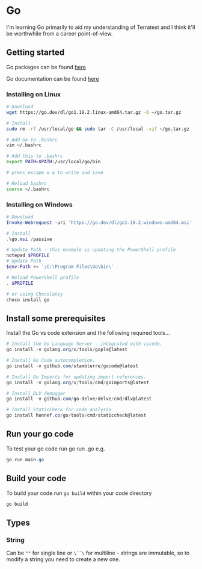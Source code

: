 # Go

I'm learning Go primarily to aid my understanding of Terratest and I think it'll be worthwhile from a career point-of-view.

## Getting started

Go packages can be found [here](https://pkg.go.dev/)

Go documentation can be found [here](https://go.dev/doc/)

### Installing on Linux

```Bash
# Download
wget https://go.dev/dl/go1.19.2.linux-amd64.tar.gz -O ~/go.tar.gz

# Install
sudo rm -rf /usr/local/go && sudo tar -C /usr/local -xzf ~/go.tar.gz
```

```Bash
# Add Go to .bashrc
vim ~/.bashrc

# Add this to .bashrc
export PATH=$PATH:/usr/local/go/bin

# press escape w q to write and save

# Reload bashrc
source ~/.bashrc
```

### Installing on Windows

```PowerShell
# Download
Invoke-Webrequest -uri 'https://go.dev/dl/go1.19.2.windows-amd64.msi' -OutFile '~/go.msi'

# Install
.\go.msi /passive

# Update Path - this example is updating the PowerShell profile
notepad $PROFILE
# Update Path
$env:Path += ';C:\Program Files\Go\bin\'

# Reload PowerShell profile
. $PROFILE

# or using Chocolatey
choco install go
```

## Install some prerequisites

Install the Go vs code extension and the following required tools...

```PowerShell
# Install the Go Language Server - integrated with vscode.
go install -v golang.org/x/tools/gopls@latest

# Install Go Code autocompletion.
go install -v github.com/stamblerre/gocode@latest

# Install Go Imports for updating import references.
go install -v golang.org/x/tools/cmd/goimports@latest

# Install DLV debugger
go install -v github.com/go-delve/delve/cmd/dlv@latest

# Install StaticCheck for code analysis
go install honnef.co/go/tools/cmd/staticcheck@latest
```

## Run your go code

To test your go code run go run <filename>.go e.g. 

```PowerShell
go run main.go
```

## Build your code

To build your code run `go build` within your code directory

```PowerShell
go build 
```

## Types

### String

Can be `""` for single line or `\``\` for multiline - strings are immutable, so to modify a string you need to create a new one.

